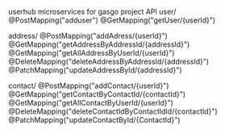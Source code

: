 userhub microservices for gasgo project
API
  user/
    @PostMapping("adduser")
    @GetMapping("getUser/{userId}")
    
  address/
    @PostMapping("addAdress/{userId}")
    @GetMapping("getAddressByAddressId/{addressId}")
    @GetMapping("getAllAddressByUserId/{userId}")
    @DeleteMapping("deleteAddressByAddressId/{addressId}")
    @PatchMapping("updateAddressById/{addressId}")
    
  contact/
    @PostMapping("addContact/{userId}")
    @GetMapping("getContactByContactId/{contactId}")
    @GetMapping("getAllContactByUserId/{userId}")
    @DeleteMapping("deleteContactIdByContactIdId/{contactId}")
    @PatchMapping("updateContactById/{ContactId}")
  
